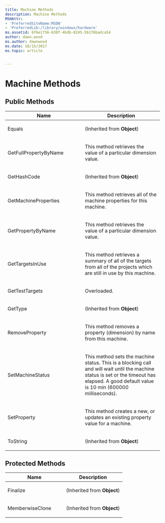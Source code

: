 ```yaml
---
title: Machine Methods
description: Machine Methods
MSHAttr:
- 'PreferredSiteName:MSDN'
- 'PreferredLib:/library/windows/hardware'
ms.assetid: 6f6e1756-630f-4bdb-8245-5b176badca54
author: dawn.wood
ms.author: dawnwood
ms.date: 10/15/2017
ms.topic: article


---
```


# Machine Methods


## <span id="Public_Methods"></span><span id="public_methods"></span><span id="PUBLIC_METHODS"></span>Public Methods


<table>
<colgroup>
<col width="50%" />
<col width="50%" />
</colgroup>
<thead>
<tr class="header">
<th>Name</th>
<th>Description</th>
</tr>
</thead>
<tbody>
<tr class="odd">
<td><p>Equals</p></td>
<td><p>(Inherited from <strong>Object</strong>)</p></td>
</tr>
<tr class="even">
<td><p>GetFullPropertyByName</p></td>
<td><p>This method retrieves the value of a particular dimension value.</p></td>
</tr>
<tr class="odd">
<td><p>GetHashCode</p></td>
<td><p>(Inherited from <strong>Object</strong>)</p></td>
</tr>
<tr class="even">
<td><p>GetMachineProperties</p></td>
<td><p>This method retrieves all of the machine properties for this machine.</p></td>
</tr>
<tr class="odd">
<td><p>GetPropertyByName</p></td>
<td><p>This method retrieves the value of a particular dimension value.</p></td>
</tr>
<tr class="even">
<td><p>GetTargetsInUse</p></td>
<td><p>This method retrieves a summary of all of the targets from all of the projects which are still in use by this machine.</p></td>
</tr>
<tr class="odd">
<td><p>GetTestTargets</p></td>
<td><p>Overloaded.</p></td>
</tr>
<tr class="even">
<td><p>GetType</p></td>
<td><p>(Inherited from <strong>Object</strong>)</p></td>
</tr>
<tr class="odd">
<td><p>RemoveProperty</p></td>
<td><p>This method removes a property (dimension) by name from this machine.</p></td>
</tr>
<tr class="even">
<td><p>SetMachineStatus</p></td>
<td><p>This method sets the machine status. This is a blocking call and will wait until the machine status is set or the timeout has elapsed. A good default value is 10 min (600000 milliseconds).</p></td>
</tr>
<tr class="odd">
<td><p>SetProperty</p></td>
<td><p>This method creates a new, or updates an existing property value for a machine.</p></td>
</tr>
<tr class="even">
<td><p>ToString</p></td>
<td><p>(Inherited from <strong>Object</strong>)</p></td>
</tr>
</tbody>
</table>

 

## <span id="Protected_Methods"></span><span id="protected_methods"></span><span id="PROTECTED_METHODS"></span>Protected Methods


<table>
<colgroup>
<col width="50%" />
<col width="50%" />
</colgroup>
<thead>
<tr class="header">
<th>Name</th>
<th>Description</th>
</tr>
</thead>
<tbody>
<tr class="odd">
<td><p>Finalize</p></td>
<td><p>(Inherited from <strong>Object</strong>)</p></td>
</tr>
<tr class="even">
<td><p>MemberwiseClone</p></td>
<td><p>(Inherited from <strong>Object</strong>)</p></td>
</tr>
</tbody>
</table>

 

 

 







